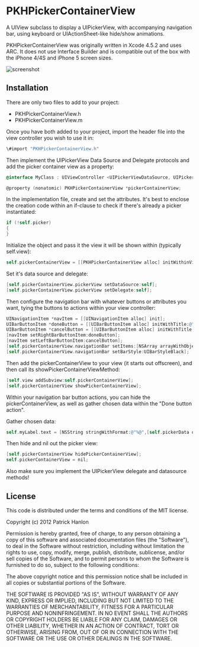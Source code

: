 PKHPickerContainerView
======================

A UIView subclass to display a UIPickerView, with accompanying navigation bar, using keyboard or UIActionSheet-like hide/show animations.

PKHPickerContainerView was originally written in Xcode 4.5.2 and uses ARC. It does not use Interface Builder and is compatible out of the box with the iPhone 4/4S and iPhone 5 screen sizes.

![screenshot](https://dl.dropbox.com/u/503108/pkhpickercontainerview-screenshot.png)

## Installation

There are only two files to add to your project:

- PKHPickerContainerView.h
- PKHPickerContainerView.m

Once you have both added to your project, import the header file into the view controller you wish to use it in:

```objective-c
\#import "PKHPickerContainerView.h"
````

Then implement the UIPickerView Data Source and Delegate protocols and add the picker container view as a property:

```objective-c
@interface MyClass : UIViewController <UIPickerViewDataSource, UIPickerViewDelegate>

@property (nonatomic) PKHPickerContainerView *pickerContainerView;
````

In the implementation file, create and set the attributes. It's best to enclose the creation code within an if-clause to check if there's already a picker instantiated:
```objective-c
if (!self.picker)
{
}
```` 

Initialize the object and pass it the view it will be shown within (typically self.view): 
```objective-c
self.pickerContainerView = [[PKHPickerContainerView alloc] initWithinView:self.view];
````

Set it's data source and delegate:
```objective-c
[self.pickerContainerView.pickerView setDataSource:self];
[self.pickerContainerView.pickerView setDelegate:self];
````

Then configure the navigation bar with whatever buttons or attributes you want, tying the buttons to actions within your view controller:
```objective-c
UINavigationItem *navItem = [[UINavigationItem alloc] init];
UIBarButtonItem *doneButton = [[UIBarButtonItem alloc] initWithTitle:@"Done" style:UIBarButtonItemStyleDone target:self action:@selector(doneButtonAction:)];
UIBarButtonItem *cancelButton = [[UIBarButtonItem alloc] initWithTitle:@"Cancel" style:UIBarButtonSystemItemCancel target:self action:@selector(cancelButtonAction:)];
[navItem setRightBarButtonItem:doneButton];
[navItem setLeftBarButtonItem:cancelButton];
[self.pickerContainerView.navigationBar setItems:[NSArray arrayWithObject:navItem]];
[self.pickerContainerView.navigationBar setBarStyle:UIBarStyleBlack];
````

Then add the pickerContainerView to your view (it starts out offscreen), and then call its showPickerContainerViewMethod:
```objective-c
[self.view addSubview:self.pickerContainerView];        
[self.pickerContainerView showPickerContainerView];
````

Within your navigation bar button actions, you can hide the pickerContainerView, as well as gather chosen data within the "Done button action".

Gather chosen data:
```objective-c
self.myLabel.text = [NSString stringWithFormat:@"%@",[self.pickerData objectAtIndex:[self.pickerContainerView.pickerView selectedRowInComponent:0]]];
````

Then hide and nil out the picker view:
```objective-c    
[self.pickerContainerView hidePickerContainerView];
self.pickerContainerView = nil;
````

Also make sure you implement the UIPickerView delegate and datasource methods!


## License
This code is distributed under the terms and conditions of the MIT license. 

Copyright (c) 2012 Patrick Hanlon

Permission is hereby granted, free of charge, to any person obtaining a copy of this software and associated documentation files (the "Software"), to deal in the Software without restriction, including without limitation the rights to use, copy, modify, merge, publish, distribute, sublicense, and/or sell copies of the Software, and to permit persons to whom the Software is furnished to do so, subject to the following conditions:

The above copyright notice and this permission notice shall be included in all copies or substantial portions of the Software.

THE SOFTWARE IS PROVIDED "AS IS", WITHOUT WARRANTY OF ANY KIND, EXPRESS OR IMPLIED, INCLUDING BUT NOT LIMITED TO THE WARRANTIES OF MERCHANTABILITY, FITNESS FOR A PARTICULAR PURPOSE AND NONINFRINGEMENT. IN NO EVENT SHALL THE AUTHORS OR COPYRIGHT HOLDERS BE LIABLE FOR ANY CLAIM, DAMAGES OR OTHER LIABILITY, WHETHER IN AN ACTION OF CONTRACT, TORT OR OTHERWISE, ARISING FROM, OUT OF OR IN CONNECTION WITH THE SOFTWARE OR THE USE OR OTHER DEALINGS IN THE SOFTWARE.